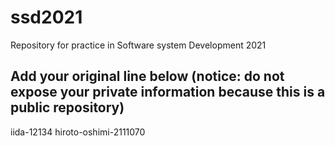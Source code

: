 # ssd2021
Repository for practice in Software system Development 2021
## Add your original line below (notice: do not expose your private information because this is a public repository)
iida-12134
hiroto-oshimi-2111070
